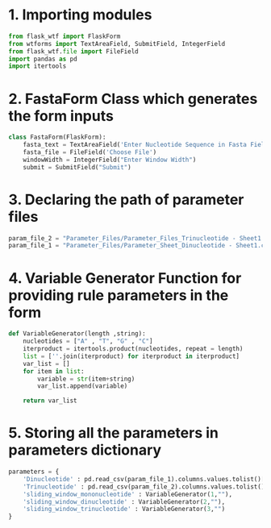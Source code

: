 <h1>1. Importing modules</h1>


```python
from flask_wtf import FlaskForm
from wtforms import TextAreaField, SubmitField, IntegerField
from flask_wtf.file import FileField
import pandas as pd
import itertools
```

<h1>2. FastaForm Class which generates the form inputs</h1>


```python
class FastaForm(FlaskForm):
    fasta_text = TextAreaField('Enter Nucleotide Sequence in Fasta Field')
    fasta_file = FileField('Choose File')
    windowWidth = IntegerField("Enter Window Width")
    submit = SubmitField("Submit")
```

<h1>3. Declaring the path of parameter files</h1>


```python
param_file_2 = "Parameter_Files/Parameter_Files_Trinucleotide - Sheet1.csv"
param_file_1 = "Parameter_Files/Parameter_Sheet_Dinucleotide - Sheet1.csv"
```

<h1>4. Variable Generator Function for providing rule parameters in the form</h1>


```python
def VariableGenerator(length ,string):
    nucleotides = ["A" , "T", "G" , "C"]
    iterproduct = itertools.product(nucleotides, repeat = length)
    list = [''.join(iterproduct) for iterproduct in iterproduct]
    var_list = []
    for item in list:
        variable = str(item+string)
        var_list.append(variable)

    return var_list
```

<h1>5. Storing all the parameters in parameters dictionary</h1>


```python
parameters = {
    'Dinucleotide' : pd.read_csv(param_file_1).columns.values.tolist()[1:],
    'Trinucleotide' : pd.read_csv(param_file_2).columns.values.tolist()[1:],
    'sliding_window_mononucleotide' : VariableGenerator(1,""),
    'sliding_window_dinucleotide' : VariableGenerator(2,""),
    'sliding_window_trinucleotide' : VariableGenerator(3,"")
}
```
